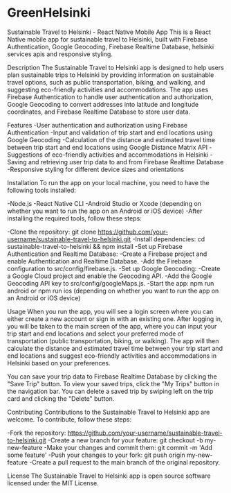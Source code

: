 # GreenHelsinki

Sustainable Travel to Helsinki - React Native Mobile App
This is a React Native mobile app for sustainable travel to Helsinki, built with Firebase Authentication, Google Geocoding, Firebase Realtime Database, helsinki services apis and responsive styling.

Description
The Sustainable Travel to Helsinki app is designed to help users plan sustainable trips to Helsinki by providing information on sustainable travel options, such as public transportation, biking, and walking, and suggesting eco-friendly activities and accommodations. The app uses Firebase Authentication to handle user authentication and authorization, Google Geocoding to convert addresses into latitude and longitude coordinates, and Firebase Realtime Database to store user data.

Features
-User authentication and authorization using Firebase Authentication
-Input and validation of trip start and end locations using Google Geocoding
-Calculation of the distance and estimated travel time between trip start and end locations using Google Distance Matrix API
-Suggestions of eco-friendly activities and accommodations in Helsinki
-Saving and retrieving user trip data to and from Firebase Realtime Database
-Responsive styling for different device sizes and orientations

Installation
To run the app on your local machine, you need to have the following tools installed:

-Node.js
-React Native CLI
-Android Studio or Xcode (depending on whether you want to run the app on an Android or iOS device)
-After installing the required tools, follow these steps:

-Clone the repository: git clone https://github.com/your-username/sustainable-travel-to-helsinki.git
-Install dependencies: cd sustainable-travel-to-helsinki && npm install
-Set up Firebase Authentication and Realtime Database:
-Create a Firebase project and enable Authentication and Realtime Database.
-Add the Firebase configuration to src/config/firebase.js.
-Set up Google Geocoding:
-Create a Google Cloud project and enable the Geocoding API.
-Add the Google Geocoding API key to src/config/googleMaps.js.
-Start the app: npm run android or npm run ios (depending on whether you want to run the app on an Android or iOS device)

Usage
When you run the app, you will see a login screen where you can either create a new account or sign in with an existing one. After logging in, you will be taken to the main screen of the app, where you can input your trip start and end locations and select your preferred mode of transportation (public transportation, biking, or walking). The app will then calculate the distance and estimated travel time between your trip start and end locations and suggest eco-friendly activities and accommodations in Helsinki based on your preferences.

You can save your trip data to Firebase Realtime Database by clicking the "Save Trip" button. To view your saved trips, click the "My Trips" button in the navigation bar. You can delete a saved trip by swiping left on the trip card and clicking the "Delete" button.

Contributing
Contributions to the Sustainable Travel to Helsinki app are welcome. To contribute, follow these steps:

-Fork the repository: https://github.com/your-username/sustainable-travel-to-helsinki.git
-Create a new branch for your feature: git checkout -b my-new-feature
-Make your changes and commit them: git commit -m 'Add some feature'
-Push your changes to your fork: git push origin my-new-feature
-Create a pull request to the main branch of the original repository.

License
The Sustainable Travel to Helsinki app is open source software licensed under the MIT License.
